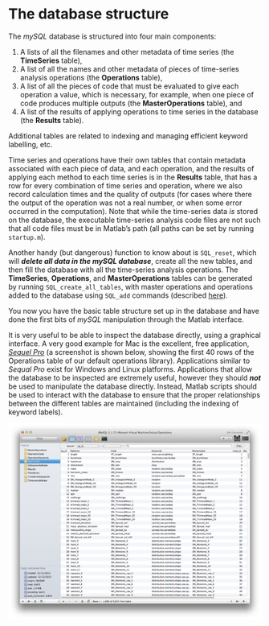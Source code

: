 # The database structure
<!--### Creating the database structure-->
<!--{#sec:DatabaseStructure}-->

The *mySQL* database is structured into four main components:

1. A lists of all the filenames and other metadata of time series (the **TimeSeries** table),
2. A list of all the names and other metadata of pieces of time-series analysis operations (the **Operations** table),
3. A list of all the pieces of code that must be evaluated to give each operation a value, which is necessary, for example, when one piece of code produces multiple outputs (the **MasterOperations** table), and
4. A list of the results of applying operations to time series in the database (the **Results** table).

Additional tables are related to indexing and managing efficient keyword labelling, etc.

Time series and operations have their own tables that contain metadata associated with each piece of data, and each operation, and the results of applying each method to each time series is in the **Results** table, that has a row for every combination of time series and operation, where we also record calculation times and the quality of outputs (for cases where there the output of the operation was not a real number, or when some error occurred in the computation).
Note that while the time-series data *is* stored on the database, the executable time-series analysis code
files are not such that all code files must be in Matlab’s path (all paths can be set by running `startup.m`).
<!--, explained [here](#sec:SettingThePath).-->

Another handy (but dangerous) function to know about is `SQL_reset`, which will ***delete all data in the mySQL database***, create all the new tables, and then fill the database with all the time-series analysis operations.
The **TimeSeries**, **Operations**, and **MasterOperations** tables can be generated by running `SQL_create_all_tables`, with master operations and operations added to the database using `SQL_add` commands (described [here](populating.md)).

You now you have the basic table structure set up in the database and have done the first bits of *mySQL* manipulation through the Matlab interface.

It is very useful to be able to inspect the database directly, using a graphical interface.
A very good example for Mac is the excellent, free application, [*Sequel Pro*](http://www.sequelpro.com) (a screenshot is shown below, showing the first 40 rows of the Operations table of our default operations library).
Applications similar to *Sequal Pro* exist for Windows and Linux platforms.
Applications that allow the database to be inspected are extremely useful, however they should ***not*** be used to manipulate the database directly.
Instead, Matlab scripts should be used to interact with the database to ensure that the proper relationships between the different tables are maintained (including the indexing of keyword labels).

![SQLPro for Mac](SQLProScreenshot.png)
<!--Visualizing the **Operations** table in the database using *Sequel Pro* for Mac. Similar applications exist for Windows and Linux platforms. -->
